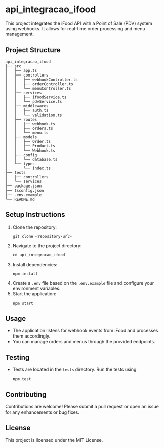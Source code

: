 # api_integracao_ifood
This project integrates the iFood API with a Point of Sale (PDV) system using webhooks. It allows for real-time order processing and menu management.

## Project Structure
```
api_integracao_ifood
├── src
│   ├── app.ts
│   ├── controllers
│   │   ├── webhookController.ts
│   │   ├── orderController.ts
│   │   └── menuController.ts
│   ├── services
│   │   ├── ifoodService.ts
│   │   └── pdvService.ts
│   ├── middlewares
│   │   ├── auth.ts
│   │   └── validation.ts
│   ├── routes
│   │   ├── webhook.ts
│   │   ├── orders.ts
│   │   └── menu.ts
│   ├── models
│   │   ├── Order.ts
│   │   ├── Product.ts
│   │   └── Webhook.ts
│   ├── config
│   │   └── database.ts
│   └── types
│       └── index.ts
├── tests
│   ├── controllers
│   └── services
├── package.json
├── tsconfig.json
├── .env.example
└── README.md
```

## Setup Instructions
1. Clone the repository:
   ```
   git clone <repository-url>
   ```
2. Navigate to the project directory:
   ```
   cd api_integracao_ifood
   ```
3. Install dependencies:
   ```
   npm install
   ```
4. Create a `.env` file based on the `.env.example` file and configure your environment variables.
5. Start the application:
   ```
   npm start
   ```

## Usage
- The application listens for webhook events from iFood and processes them accordingly.
- You can manage orders and menus through the provided endpoints.

## Testing
- Tests are located in the `tests` directory. Run the tests using:
  ```
  npm test
  ```

## Contributing
Contributions are welcome! Please submit a pull request or open an issue for any enhancements or bug fixes.

## License
This project is licensed under the MIT License.